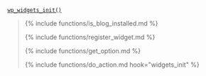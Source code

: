 <p><code><a href="https://developer.wordpress.org/reference/functions/wp_widgets_init/">wp_widgets_init()</a></code></p>

<blockquote>

{% include functions/is_blog_installed.md %}

{% include functions/register_widget.md %}

{% include functions/get_option.md %}

{% include functions/do_action.md hook="widgets_init" %}

</blockquote>
